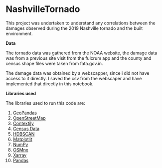 # NashvilleTornado
This project was undertaken to understand any correlations between the damages observed during the 2019 Nashville tornado and the built environment.

**Data**

The tornado data was gathered from the NOAA website, the damage data was from a previous site visit from the fulcrum app and the county and census shape files were taken from fata.gov.in.

The damage data was obtained by a webscapper, since i did not have access to it directly. I saved the csv from the webscaper and have implemented that directly in this notebook.


**Libraries used**

The libraries used to run this code are:
1. [GeoPandas](https://geopandas.org/en/stable/)  
2. [OpenStreetMap](https://osmnx.readthedocs.io/en/stable/)
3. [Contextily](https://contextily.readthedocs.io/en/latest/)
4. [Census Data](https://pypi.org/project/cenpy/0.9.1/)
5. [HDBSCAN](https://hdbscan.readthedocs.io/en/latest/how_hdbscan_works.html)
6. [Matplotlit](https://matplotlib.org/)
7. [NumPy](https://numpy.org/)
8. [OSMnx](https://osmnx.readthedocs.io/en/stable/osmnx.html)
9. [Xarray](https://docs.xarray.dev/en/stable/)
10. [Pandas](https://pandas.pydata.org/)

